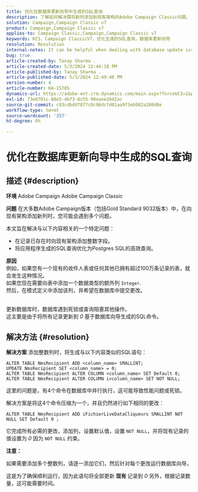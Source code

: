 ```yaml
---
title: 优化在数据库更新向导中生成的SQL查询
description: 了解如何解决需将新列添加到现有架构的Adobe Campaign Classic问题。
solution: Campaign,Campaign Classic v7
product: Campaign,Campaign Classic v7
applies-to: Campaign Classic,Campaign,Campaign Classic v7
keywords: KCS，Campaign ClassicV7，优化生成的SQL查询，数据库更新向导
resolution: Resolution
internal-notes: It can be helpful when dealing with database update issues with big tables
bug: true
article-created-by: Tanay Sharma .
article-created-date: 5/3/2024 12:44:18 PM
article-published-by: Tanay Sharma .
article-published-date: 5/3/2024 12:49:40 PM
version-number: 4
article-number: KA-15785
dynamics-url: https://adobe-ent.crm.dynamics.com/main.aspx?forceUCI=1&pagetype=entityrecord&etn=knowledgearticle&id=d6a7c3d4-4a09-ef11-9f8a-6045bd026dc7
exl-id: 73e8701c-88e5-4b73-8c55-90eaee26d2ac
source-git-commit: c93cdbdd7877c0c96dcfd01aa9f3eb982a280d8e
workflow-type: tm+mt
source-wordcount: '357'
ht-degree: 0%

---
```


# 优化在数据库更新向导中生成的SQL查询

## 描述 {#description}


<b>环境</b>
Adobe Campaign Adobe Campaign Classic

<b>问题</b>
在大多数Adobe Campaign版本（包括Gold Standard 9032版本）中，在向现有架构添加新列时，您可能会遇到多个问题。

本文旨在解决与以下内容相关的一个特定问题：

- 在记录已存在时向现有架构添加整数字段。
- 将应用程序生成的SQL查询优化为Postgres SQL的高效查询。


<b>原因</b>
<br>例如，如果您有一个现有的收件人表或任何其他已拥有超过100万条记录的表，就会发生这种情况。
<br>如果您现在需要向表中添加一个数据类型的额外列 `Integer`.
<br>然后，在模式定义中添加该列，并希望在数据库中提交更改。

<br>更新数据库时，数据库遇到死锁或查询阻塞其他操作。
<br>这主要是由于将所有记录更新到 *0* 基于数据库向导生成的SQL命令。<br>

## 解决方法 {#resolution}


<b>解决方案</b>
添加整数列时，将生成与以下内容类似的SQL语句：


```
ALTER TABLE NmsRecipient ADD <column_name> SMALLINT;
UPDATE NmsRecipient SET <column_name> = 0;
ALTER TABLE NmsRecipient ALTER COLUMN <column_name> SET Default 0;
ALTER TABLE NmsRecipient ALTER COLUMN i<column_name> SET NOT NULL;
```


这里的问题是，有4个命令在数据库中并行执行，这可能导致性能问题或死锁。

解决方案是将这4个命令压缩为一个，并且仍然进行如下相同的更改：


```
ALTER TABLE NmsRecipient ADD iFichierLiveDataCliqueurs SMALLINT NOT NULL SET Default 0 ;
```


它完成所有必需的更改，添加列，设置默认值，设置 `NOT NULL`，并将现有记录的值设置为 *0* 因为 `NOT NULL` 约束。



<b>注意：</b>

如果需要添加多个整数列，请逐一添加它们，然后针对每个更改运行数据库向导。

这是为了确保顺利运行，因为此语句将全部更新 <b>现有 </b>记录到 *0* 另外，根据记录数量，这可能需要时间。
